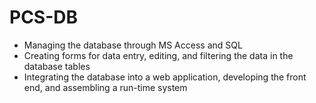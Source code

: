 # PCS-DB

* Managing the database through MS Access and SQL
* Creating forms for data entry, editing, and filtering the data in the database tables
* Integrating the database into a web application, developing the front end, and assembling a run-time system
